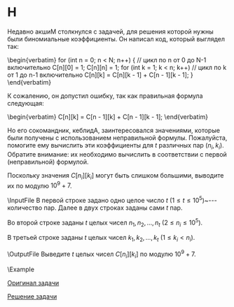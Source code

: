 <h1>H </h1>
Недавно акшиМ столкнулся с задачей, для решения которой нужны были биномиальные коэффициенты. Он написал код, который выглядел так:

\begin{verbatim}    for (int n = 0; n < N; n++) { // цикл по n от 0 до N-1 включительно
        C[n][0] = 1;
        C[n][n] = 1;
        for (int k = 1; k < n; k++) // цикл по k от 1 до n-1 включительно
            C[n][k] = C[n][k - 1] + C[n - 1][k - 1];
    }
\end{verbatim}

К сожалению, он допустил ошибку, так как правильная формула следующая:

\begin{verbatim}            C[n][k] = C[n - 1][k] + C[n - 1][k - 1];
\end{verbatim}

Но его сокомандник, кеблидА, заинтересовался значениями, которые были получены с использованием неправильной формулы. Пожалуйста, помогите ему вычислить эти коэффициенты для $t$ различных пар $(n_i, k_i)$. Обратите внимание: их необходимо вычислить в соответствии с первой (неправильной) формулой.

Поскольку значения $C[n_i][k_i]$ могут быть слишком большими, выводите их по модулю $10^9 + 7$.

\InputFile
В первой строке задано одно целое число $t$ ($1 \le t \le 10^5$)~--- количество пар. Далее в двух строках заданы сами $t$ пар.

Во второй строке заданы $t$ целых чисел $n_1, n_2, \dots, n_t$ ($2 \le n_i \le 10^5$).

В третьей строке заданы $t$ целых чисел $k_1, k_2, \dots, k_t$ ($1 \le k_i < n_i$).

\OutputFile
Выведите $t$ целых чисел $C[n_i][k_i]$ по модулю $10^9 + 7$.

\Example


[Оригинал задачи](https://codeforces.com/contest/2025/problem/B)

[Решение задачи](Solution_H.md)